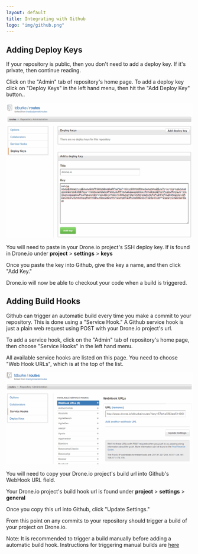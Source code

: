 ```yaml
---
layout: default
title: Integrating with Github
logo: "img/github.png"
---
```


<a name="keys"></a>
## Adding Deploy Keys

If your repository is public, then you don't need to add a deploy key.  If it's private, then continue reading.

Click on the "Admin" tab of repository's home page.  To add a deploy key click on "Deploy Keys" in the left hand menu, then hit the "Add Deploy Key" button..

![Github Deploy Key](img/github-deploykey.png)

You will need to paste in your Drone.io project's SSH deploy key.  If is found in Drone.io under **project** > **settings** > **keys**

Once you paste the key into Github, give the key a name, and then click "Add Key."

Drone.io will now be able to checkout your code when a build is triggered.

<a name="hooks"></a>
## Adding Build Hooks

Github can trigger an automatic build every time you make a commit to your repository.  This is done using a "Service Hook."  A Github service hook is just a plain web request using POST with your Drone.io project's url.

To add a service hook, click on the "Admin" tab of repository's home page, then choose "Service Hooks" in the left hand menu.

All available service hooks are listed on this page.  You need to choose "Web Hook URLs", which is at the top of the list. 

![Github Build Hook](img/github-hook.png)

You will need to copy your Drone.io project's build url into Github's WebHook URL field.

Your Drone.io project's build hook url is found under **project** > **settings** > **general**

Once you copy this url into Github, click "Update Settings."

From this point on any commits to your repository should trigger a build of your project on Drone.io.

Note: It is recommended to trigger a build manually before adding a automatic build hook.  Instructions for triggering manual builds are [here](/triggers.html#manual)

